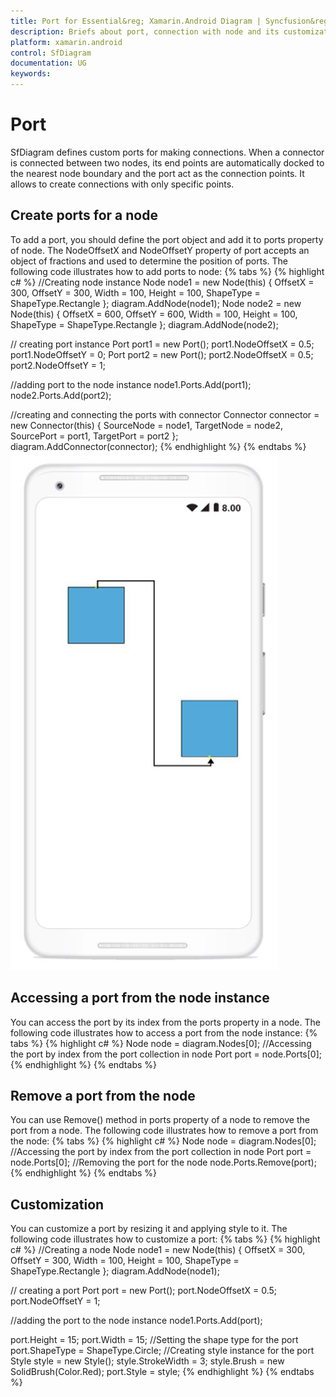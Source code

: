 ```yaml
---
title: Port for Essential&reg; Xamarin.Android Diagram | Syncfusion&reg;
description: Briefs about port, connection with node and its customization in Syncfusion&reg; Diagram (SfDiagram) control for Xamarin.Android
platform: xamarin.android
control: SfDiagram
documentation: UG
keywords: 
---
```

# Port
SfDiagram defines custom ports for making connections. When a connector is connected between two nodes, its end points are automatically docked to the  nearest node boundary and the port  act as the connection points. It allows to create connections with only specific points.

## Create ports for a node
To add a port, you should define the port object and add it to ports property of node. The NodeOffsetX and NodeOffsetY property of port accepts an object of fractions and used to determine the position of ports.
The following code illustrates how to add ports to node:
{% tabs %}
{% highlight c# %}
//Creating node instance
Node node1 = new Node(this) { OffsetX = 300, OffsetY = 300, Width = 100, Height = 100, ShapeType = ShapeType.Rectangle };
diagram.AddNode(node1);
Node node2 = new Node(this) { OffsetX = 600, OffsetY = 600, Width = 100, Height = 100, ShapeType = ShapeType.Rectangle };
diagram.AddNode(node2);

// creating port instance
Port port1 = new Port();
port1.NodeOffsetX = 0.5;
port1.NodeOffsetY = 0;
Port port2 = new Port();
port2.NodeOffsetX = 0.5;
port2.NodeOffsetY = 1;

//adding port to the node instance
node1.Ports.Add(port1);
node2.Ports.Add(port2);

//creating and connecting the ports with connector
Connector connector = new Connector(this) { SourceNode = node1, TargetNode = node2, SourcePort = port1, TargetPort = port2 };
diagram.AddConnector(connector);
{% endhighlight %}
{% endtabs %}
![Port in Xamarin.Android diagram](Port_images/Port_img1.jpeg)

## Accessing a port from the node instance
You can access the port by its index from the ports property in a node.
The following code illustrates how to access a port from the node instance:
{% tabs %}
{% highlight c# %}
Node node = diagram.Nodes[0];
//Accessing the port by index from the port collection in node
Port port = node.Ports[0];
{% endhighlight %}
{% endtabs %}

## Remove a port from the node
You can use Remove() method in ports property of a node to remove the port from a node.
The following code illustrates how to remove a port from the node:
{% tabs %}
{% highlight c# %}
Node node = diagram.Nodes[0];
//Accessing the port by index from the port collection in node
Port port = node.Ports[0];
//Removing the port for the node 
node.Ports.Remove(port);
{% endhighlight %}
{% endtabs %}

## Customization
You can customize a port by resizing it and applying style to it.
The following code illustrates how to customize a port:
{% tabs %}
{% highlight c# %}
//Creating a node
Node node1 = new Node(this) { OffsetX = 300, OffsetY = 300, Width = 100, Height = 100, ShapeType = ShapeType.Rectangle };
diagram.AddNode(node1);

// creating a port 
Port port = new Port();
port.NodeOffsetX = 0.5;
port.NodeOffsetY = 1;

//adding the port to the node instance
node1.Ports.Add(port);

port.Height = 15;
port.Width = 15;
//Setting the shape type for the port
port.ShapeType = ShapeType.Circle;
//Creating style instance for the port 
Style style = new Style();
style.StrokeWidth = 3;
style.Brush = new SolidBrush(Color.Red);
port.Style = style;
{% endhighlight %}
{% endtabs %}
